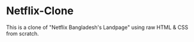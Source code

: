 # Netflix-Clone
 This is a clone of "Netflix Bangladesh's Landpage" using raw HTML & CSS from scratch.
